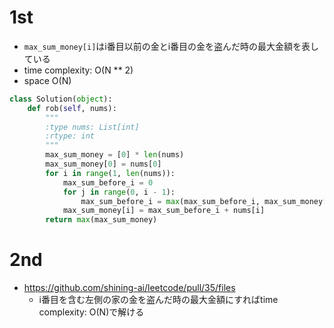 # 1st
- `max_sum_money[i]`はi番目以前の金とi番目の金を盗んだ時の最大金額を表している
- time complexity: O(N ** 2)
- space O(N)
```py
class Solution(object):
    def rob(self, nums):
        """
        :type nums: List[int]
        :rtype: int
        """
        max_sum_money = [0] * len(nums)
        max_sum_money[0] = nums[0]
        for i in range(1, len(nums)):
            max_sum_before_i = 0
            for j in range(0, i - 1):
                max_sum_before_i = max(max_sum_before_i, max_sum_money[j])
            max_sum_money[i] = max_sum_before_i + nums[i]
        return max(max_sum_money)
```

# 2nd
- https://github.com/shining-ai/leetcode/pull/35/files
  - i番目を含む左側の家の金を盗んだ時の最大金額にすればtime complexity: O(N)で解ける
